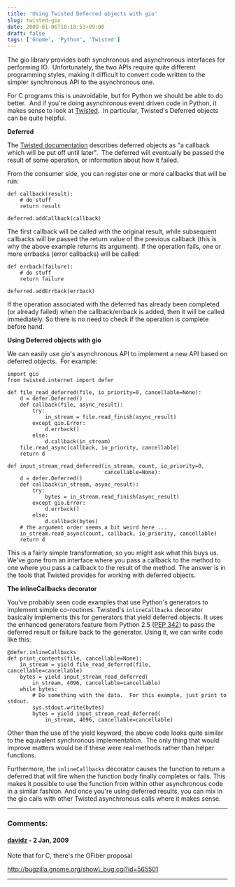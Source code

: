```yaml
---
title: 'Using Twisted Deferred objects with gio'
slug: twisted-gio
date: 2009-01-06T10:18:53+09:00
draft: false
tags: ['Gnome', 'Python', 'Twisted']
---
```


The gio library provides both synchronous and asynchronous interfaces
for performing IO.  Unfortunately, the two APIs require quite different
programming styles, making it difficult to convert code written to the
simpler synchronous API to the asynchronous one.

For C programs this is unavoidable, but for Python we should be able to
do better.  And if you\'re doing asynchronous event driven code in
Python, it makes sense to look at [Twisted](http://twistedmatrix.com/). 
In particular, Twisted\'s Deferred objects can be quite helpful.

**Deferred**

The [Twisted
documentation](http://twistedmatrix.com/documents/8.2.0/api/twisted.internet.defer.Deferred.html)
describes deferred objects as \"a callback which will be put off until
later\".  The deferred will eventually be passed the result of some
operation, or information about how it failed.

From the consumer side, you can register one or more callbacks that will
be run:

    def callback(result):
        # do stuff
        return result

    deferred.addCallback(callback)

The first callback will be called with the original result, while
subsequent callbacks will be passed the return value of the previous
callback (this is why the above example returns its argument). If the
operation fails, one or more errbacks (error callbacks) will be called:

    def errback(failure):
        # do stuff
        return failure

    deferred.addErrback(errback)

If the operation associated with the deferred has already been completed
(or already failed) when the callback/errback is added, then it will be
called immediately. So there is no need to check if the operation is
complete before hand.

**Using Deferred objects with gio**

We can easily use gio\'s asynchronous API to implement a new API based
on deferred objects.  For example:

    import gio
    from twisted.internet import defer

    def file_read_deferred(file, io_priority=0, cancellable=None):
        d = defer.Deferred()
        def callback(file, async_result):
            try:
                in_stream = file.read_finish(async_result)
            except gio.Error:
                d.errback()
            else:
                d.callback(in_stream)
        file.read_async(callback, io_priority, cancellable)
        return d

    def input_stream_read_deferred(in_stream, count, io_priority=0,
                                   cancellable=None):
        d = defer.Deferred()
        def callback(in_stream, async_result):
            try:
                bytes = in_stream.read_finish(async_result)
            except gio.Error:
                d.errback()
            else:
                d.callback(bytes)
        # the argument order seems a bit weird here ...
        in_stream.read_async(count, callback, io_priority, cancellable)
        return d

This is a fairly simple transformation, so you might ask what this buys
us. We\'ve gone from an interface where you pass a callback to the
method to one where you pass a callback to the result of the method. The
answer is in the tools that Twisted provides for working with deferred
objects.

**The inlineCallbacks decorator**

You\'ve probably seen code examples that use Python\'s generators to
implement simple co-routines. Twisted\'s `inlineCallbacks` decorator
basically implements this for generators that yield deferred objects. It
uses the enhanced generators feature from Python 2.5 ([PEP
342](http://www.python.org/dev/peps/pep-0342/)) to pass the deferred
result or failure back to the generator. Using it, we can write code
like this:

    @defer.inlineCallbacks
    def print_contents(file, cancellable=None):
        in_stream = yield file_read_deferred(file, cancellable=cancellable)
        bytes = yield input_stream_read_deferred(
            in_stream, 4096, cancellable=cancellable)
        while bytes:
            # Do something with the data.  For this example, just print to stdout.
            sys.stdout.write(bytes)
            bytes = yield input_stream_read_deferred(
                in_stream, 4096, cancellable=cancellable)

Other than the use of the yield keyword, the above code looks quite
similar to the equivalent synchronous implementation.  The only thing
that would improve matters would be if these were real methods rather
than helper functions.

Furthermore, the `inlineCallbacks` decorator causes the function to
return a deferred that will fire when the function body finally
completes or fails. This makes it possible to use the function from
within other asynchronous code in a similar fashion. And once you\'re
using deferred results, you can mix in the gio calls with other Twisted
asynchronous calls where it makes sense.

---
### Comments:
#### [davidz](http://blog.fubar.dk) - <time datetime="2009-01-06 09:57:47">2 Jan, 2009</time>

Note that for C, there\'s the GFiber proposal

http://bugzilla.gnome.org/show\_bug.cgi?id=565501

---

